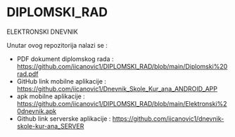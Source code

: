 # DIPLOMSKI_RAD
ELEKTRONSKI DNEVNIK

Unutar ovog repozitorija nalazi se :
  - PDF dokument diplomskog rada : https://github.com/iicanovic1/DIPLOMSKI_RAD/blob/main/Diplomski%20rad.pdf
  - GitHub link mobilne aplikacije :  https://github.com/iicanovic1/Dnevnik_Skole_Kur_ana_ANDROID_APP
  - apk mobilne aplikacije : https://github.com/iicanovic1/DIPLOMSKI_RAD/blob/main/Elektronski%20dnevnik.apk
  - Github link serverske aplikacije : https://github.com/iicanovic1/dnevnik-skole-kur-ana_SERVER
